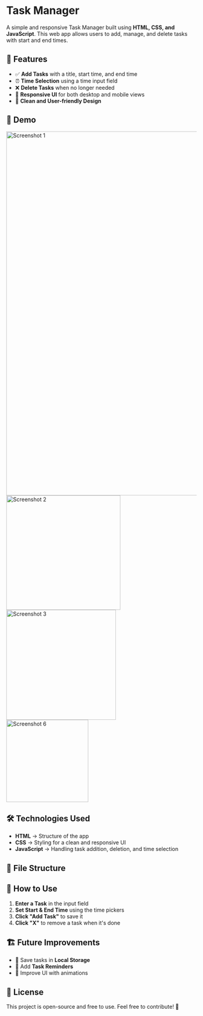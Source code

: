 # Task Manager

A simple and responsive Task Manager built using **HTML, CSS, and JavaScript**. This web app allows users to add, manage, and delete tasks with start and end times.

## 📌 Features

- ✅ **Add Tasks** with a title, start time, and end time  
- ⏰ **Time Selection** using a time input field  
- ❌ **Delete Tasks** when no longer needed  
- 📱 **Responsive UI** for both desktop and mobile views  
- 🎨 **Clean and User-friendly Design**  

## 🚀 Demo
<img width="960" alt="Screenshot 1" src="https://github.com/user-attachments/assets/76d62733-d291-4da3-b648-a8a86670cc08" />
<img width="302" alt="Screenshot 2" src="https://github.com/user-attachments/assets/a47d99f7-42be-40c0-b82d-2415c57d3b23" />
<img width="290" alt="Screenshot 3" src="https://github.com/user-attachments/assets/f921fc0e-6c85-4d5c-9d8f-286a3443815b" />
<img width="217" alt="Screenshot 6" src="https://github.com/user-attachments/assets/1952cbe2-db2f-487f-8fa1-1149ddb396c4" />

## 🛠️ Technologies Used

- **HTML** → Structure of the app  
- **CSS** → Styling for a clean and responsive UI  
- **JavaScript** → Handling task addition, deletion, and time selection  

## 📂 File Structure

## 🎯 How to Use

1. **Enter a Task** in the input field  
2. **Set Start & End Time** using the time pickers  
3. **Click "Add Task"** to save it  
4. **Click "X"** to remove a task when it's done  

## 🏗️ Future Improvements

- 📌 Save tasks in **Local Storage**  
- 🔔 Add **Task Reminders**  
- 🎨 Improve UI with animations  

## 📜 License

This project is open-source and free to use. Feel free to contribute! 🚀


